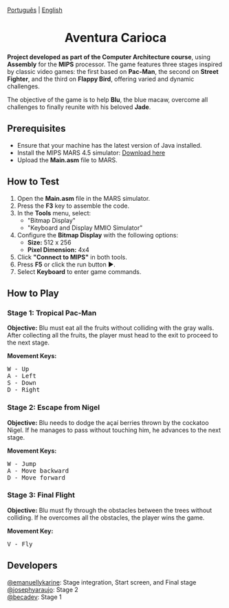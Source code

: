 
<body>
    <p><a href="https://github.com/becadev/Jogo-Rio/blob/main/READme.md">Português</a> | <a href="https://github.com/becadev/Jogo-Rio/blob/main/READme.en.md">English</a></p>
    <h1 align="center">Aventura Carioca</h1>
    <p><strong>Project developed as part of the Computer Architecture course</strong>, using <strong>Assembly</strong> for the <strong>MIPS</strong> processor. The game features three stages inspired by classic video games: the first based on <strong>Pac-Man</strong>, the second on <strong>Street Fighter</strong>, and the third on <strong>Flappy Bird</strong>, offering varied and dynamic challenges.</p>
    <p>The objective of the game is to help <strong>Blu</strong>, the blue macaw, overcome all challenges to finally reunite with his beloved <strong>Jade</strong>.</p>
    
  <h2>Prerequisites</h2>
    <ul>
        <li>Ensure that your machine has the latest version of Java installed.</li>
        <li>Install the MIPS MARS 4.5 simulator: <a href="https://drive.google.com/file/d/1na6RNWXEOFsi82-5QrT-2UvlXCWKMPPT/view?hl=pt-BR">Download here</a></li>
        <li>Upload the <strong>Main.asm</strong> file to MARS.</li>
    </ul>
    
   <h2>How to Test</h2>
    <ol>
        <li>Open the <strong>Main.asm</strong> file in the MARS simulator.</li>
        <li>Press the <strong>F3</strong> key to assemble the code.</li>
        <li>In the <strong>Tools</strong> menu, select:
            <ul>
                <li>"Bitmap Display"</li>
                <li>"Keyboard and Display MMIO Simulator"</li>
            </ul>
        </li>
        <li>Configure the <strong>Bitmap Display</strong> with the following options:
            <ul>
                <li><strong>Size:</strong> 512 x 256</li>
                <li><strong>Pixel Dimension:</strong> 4x4</li>
            </ul>
        </li>
        <li>Click <strong>"Connect to MIPS"</strong> in both tools.</li>
        <li>Press <strong>F5</strong> or click the run button ▶️.</li>
        <li>Select <strong>Keyboard</strong> to enter game commands.</li>
    </ol>
    
  <h2>How to Play</h2>
    
  <h3>Stage 1: Tropical Pac-Man</h3>
    <p><strong>Objective:</strong> Blu must eat all the fruits without colliding with the gray walls. After collecting all the fruits, the player must head to the exit to proceed to the next stage.</p>
    <p><strong>Movement Keys:</strong></p>
    <pre>W - Up
A - Left
S - Down
D - Right</pre>
    
  <h3>Stage 2: Escape from Nigel</h3>
    <p><strong>Objective:</strong> Blu needs to dodge the açaí berries thrown by the cockatoo Nigel. If he manages to pass without touching him, he advances to the next stage.</p>
    <p><strong>Movement Keys:</strong></p>
    <pre>W - Jump
A - Move backward
D - Move forward</pre>
    
  <h3>Stage 3: Final Flight</h3>
    <p><strong>Objective:</strong> Blu must fly through the obstacles between the trees without colliding. If he overcomes all the obstacles, the player wins the game.</p>
    <p><strong>Movement Key:</strong></p>
    <pre>V - Fly</pre>
    
  <h2>Developers</h2>
    <a href="https://github.com/emanuellykarine">@emanuellykarine</a>: Stage integration, Start screen, and Final stage<br>
    <a href="https://github.com/josephyaraujo">@josephyaraujo</a>: Stage 2<br>
    <a href="https://github.com/becadev">@becadev</a>: Stage 1<br>
</body>
</html>
